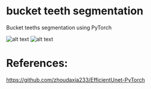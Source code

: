 # bucket teeth segmentation
Bucket teeths segmentation using PyTorch

![alt text](https://github.com/fano2458/bucket-teeth-segmentation/releases/download/data/Image0001.jpg?raw=true)
![alt text](https://github.com/fano2458/bucket-teeth-segmentation/releases/download/data/Image0001.png?raw=true)

# References:
https://github.com/zhoudaxia233/EfficientUnet-PyTorch
